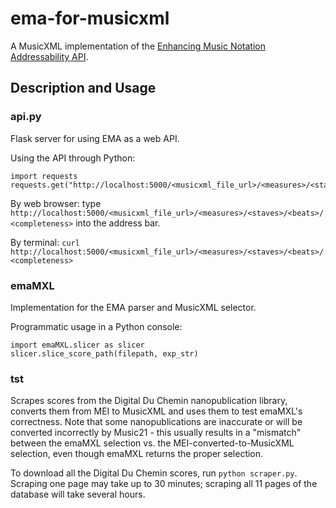 # ema-for-musicxml
A MusicXML implementation of the [Enhancing Music Notation Addressability API](https://github.com/umd-mith/ema).

## Description and Usage

### api.py
Flask server for using EMA as a web API.

Using the API through Python:
```
import requests
requests.get("http://localhost:5000/<musicxml_file_url>/<measures>/<staves>/<beats>/<completeness>")
```

By web browser: type `http://localhost:5000/<musicxml_file_url>/<measures>/<staves>/<beats>/<completeness>` into the address bar.

By terminal: `curl http://localhost:5000/<musicxml_file_url>/<measures>/<staves>/<beats>/<completeness>`

### emaMXL
Implementation for the EMA parser and MusicXML selector.

Programmatic usage in a Python console:
```
import emaMXL.slicer as slicer
slicer.slice_score_path(filepath, exp_str)
``` 

### tst
Scrapes scores from the Digital Du Chemin nanopublication library, converts them from MEI to MusicXML and uses them to test emaMXL's correctness. Note that some nanopublications are inaccurate or will be converted incorrectly by Music21 - this usually results in a "mismatch" between the emaMXL selection vs. the MEI-converted-to-MusicXML selection, even though emaMXL returns the proper selection. 

To download all the Digital Du Chemin scores, run `python scraper.py`.
Scraping one page may take up to 30 minutes; scraping all 11 pages of the database will take several hours.
